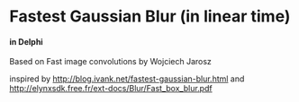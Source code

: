 # Fastest Gaussian Blur (in linear time)
#### in Delphi

Based on Fast image convolutions by Wojciech Jarosz

inspired by http://blog.ivank.net/fastest-gaussian-blur.html and http://elynxsdk.free.fr/ext-docs/Blur/Fast_box_blur.pdf
